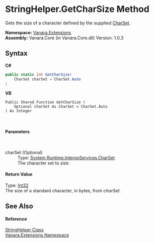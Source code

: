 # StringHelper.GetCharSize Method 
 

Gets the size of a character defined by the supplied <a href="http://msdn2.microsoft.com/en-us/library/aw448d0k" target="_blank">CharSet</a>.

**Namespace:**&nbsp;<a href="9abe54ff-18ce-e333-beed-30e855655381">Vanara.Extensions</a><br />**Assembly:**&nbsp;Vanara.Core (in Vanara.Core.dll) Version: 1.0.3

## Syntax

**C#**<br />
``` C#
public static int GetCharSize(
	CharSet charSet = CharSet.Auto
)
```

**VB**<br />
``` VB
Public Shared Function GetCharSize ( 
	Optional charSet As CharSet = CharSet.Auto
) As Integer
```

<br />

#### Parameters
&nbsp;<dl><dt>charSet (Optional)</dt><dd>Type: <a href="http://msdn2.microsoft.com/en-us/library/aw448d0k" target="_blank">System.Runtime.InteropServices.CharSet</a><br />The character set to size.</dd></dl>

#### Return Value
Type: <a href="http://msdn2.microsoft.com/en-us/library/td2s409d" target="_blank">Int32</a><br />The size of a standard character, in bytes, from *charSet*.

## See Also


#### Reference
<a href="dee9c0a6-9b96-531b-0835-9ab75c41b262">StringHelper Class</a><br /><a href="9abe54ff-18ce-e333-beed-30e855655381">Vanara.Extensions Namespace</a><br />
